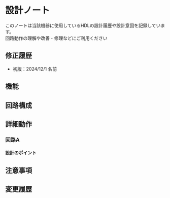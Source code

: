# 設計ノート
このノートは当該機器に使用しているHDLの設計履歴や設計意図を記録しています。</br>
回路動作の理解や改善・修理などにご利用ください

## 修正履歴
- 初版：2024/12/1  名前

## 機能

## 回路構成

## 詳細動作
### 回路A
#### 設計のポイント

## 注意事項

## 変更履歴